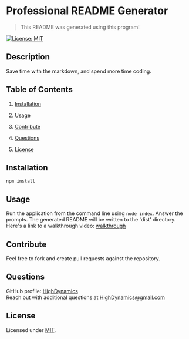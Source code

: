 # Professional README Generator

> This README was generated using this program!

[![License: MIT](https://img.shields.io/badge/License-MIT-yellow.svg)](https://opensource.org/licenses/MIT)

## Description

Save time with the markdown, and spend more time coding.

## Table of Contents

1. [Installation](#Installation)
2. [Usage](#Usage)
3. [Contribute](#Contribute)

4. [Questions](#Questions)
5. [License](#License)

## Installation

    npm install

## Usage

Run the application from the command line using `node index`. Answer the prompts. The generated README will be written to the 'dist' directory.
Here's a link to a walkthrough video: [walkthrough]()

## Contribute

Feel free to fork and create pull requests against the repository.

## Questions

GitHub profile: [HighDynamics](https://github.com/HighDynamics)  
 Reach out with additional questions at <HighDynamics@gmail.com>

## License

Licensed under [MIT](https://opensource.org/licenses/MIT).
